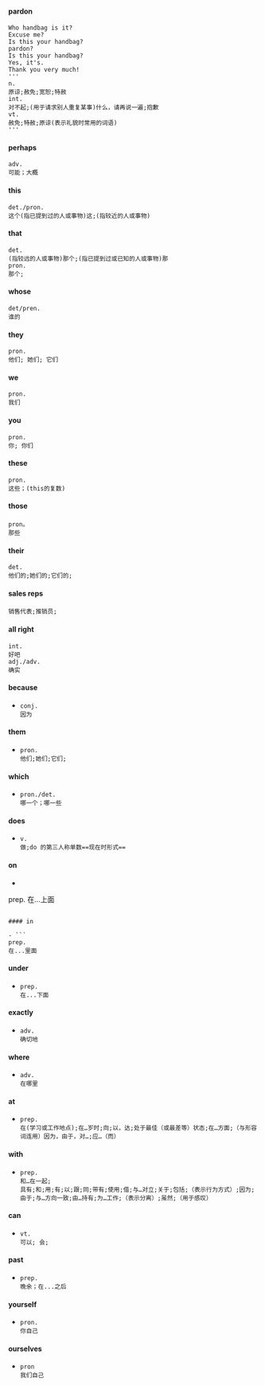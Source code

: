####  pardon

```
Who handbag is it?
Excuse me?
Is this your handbag?
pardon?
Is this your handbag?
Yes, it's.
Thank you very much!
'''
n. 
原谅;赦免;宽恕;特赦
int.
对不起;(用于请求别人重复某事)什么，请再说一遍;抱歉
vt.
赦免;特赦;原谅(表示礼貌时常用的词语)
'''
```

#### perhaps

```
adv.
可能；大概
```

#### this

```
det./pron.
这个(指已提到过的人或事物)这;(指较近的人或事物)
```

#### that

```
det.
(指较远的人或事物)那个;(指已提到过或已知的人或事物)那
pron.
那个;
```

#### whose

```
det/pren.
谁的
```

#### they

```
pron.
他们; 她们; 它们
```

#### we

```
pron.
我们
```

#### you

```
pron.
你; 你们
```

#### these

```
pron.
这些；(this的复数)
```

#### those

```
pron。
那些
```

#### their

```
det.
他们的;她们的;它们的;
```

#### sales reps

```
销售代表;推销员;
```

#### all right

```
int.
好吧
adj./adv.
确实
```

#### because

- ```
  conj.
  因为
  ```

#### them

- ```
  pron.
  他们;她们;它们;
  ```

#### which

- ```
  pron./det.
  哪一个；哪一些
  ```

#### does

- ```
  v.
  做;do 的第三人称单数==现在时形式==
  ```


#### on

-  ```
  prep.
  在...上面
  ```

#### in

- ```
  prep.
  在...里面
  ```

#### under

- ```
  prep.
  在...下面
  ```


#### exactly

- ```
  adv.
  确切地
  ```


#### where

- ```
  adv.
  在哪里
  ```

#### at

- ```
  prep.
  在(学习或工作地点);在…岁时;向;以，达;处于最佳（或最差等）状态;在…方面;（与形容词连用）因为，由于，对…;应…（而）
  ```

#### with

- ```
  prep.
  和…在一起;
  具有;和;用;有;以;跟;同;带有;使用;借;与…对立;关于;包括;（表示行为方式）;因为;由于;与…方向一致;由…持有;为…工作;（表示分离）;虽然;（用于感叹）
  ```

#### can

- ```
  vt.
  可以; 会;
  ```

#### past

- ```
  prep.
  晚余；在...之后
  ```

#### yourself

- ```
  pron.
  你自己
  ```

#### ourselves

- ```
  pron
  我们自己
  ```

